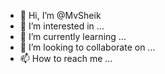- 👋 Hi, I’m @MvSheik
- 👀 I’m interested in ...
- 🌱 I’m currently learning ...
- 💞️ I’m looking to collaborate on ...
- 📫 How to reach me ...

<!---
MvSheik/MvSheik is a ✨ special ✨ repository because its `README.md` (this file) appears on your GitHub profile.
You can click the Preview link to take a look at your changes.
--->
